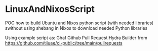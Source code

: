 # LinuxAndNixosScript
POC how to build Ubuntu and Nixos python script (with needed libraries) swithout using shebang in Nixos to download needed Python libraries

Using example script as: Ghaf Github Pull Request Hydra Builder
from https://github.com/tiiuae/ci-public/tree/main/pullrequests